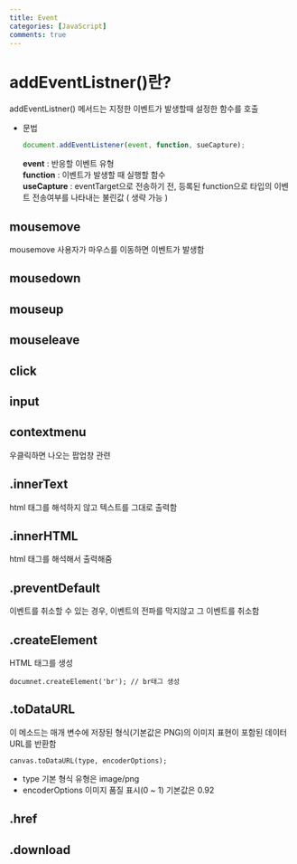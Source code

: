 ```yaml
---
title: Event
categories: [JavaScript]
comments: true
---
```


# addEventListner()란?
addEventListner() 메서드는 지정한 이벤트가 발생할때 설정한 함수를 호출

- 문법
    ``` javascript
    document.addEventListener(event, function, sueCapture);
    ```

    **event** : 반응할 이벤트 유형  
    **function** : 이벤트가 발생할 때 실행할 함수  
    **useCapture** : eventTarget으로 전송하기 전, 등록된 function으로 타입의 이벤트 전송여부를 나타내는 불린값 ( 생략 가능 )

## mousemove
mousemove 사용자가 마우스를 이동하면 이벤트가 발생함

## mousedown


## mouseup


## mouseleave


## click


## input


## contextmenu
우클릭하면 나오는 팝업창 관련

## .innerText
html 태그를 해석하지 않고 텍스트를 그대로 출력함

## .innerHTML
html 태그를 해석해서 출력해줌

## .preventDefault
이벤트를 취소할 수 있는 경우, 이벤트의 전파를 막지않고 그 이벤트를 취소함

## .createElement
HTML 태그를 생성
```
documnet.createElement('br'); // br태그 생성
```

## .toDataURL
이 메소드는 매개 변수에 저장된 형식(기본값은 PNG)의 이미지 표현이 포함된 데이터 URL를 반환함
```
canvas.toDataURL(type, encoderOptions);
```

- type
    기본 형식 유형은 image/png
- encoderOptions
    이미지 품질 표시(0 ~ 1)
    기본값은 0.92
    
## .href


## .download

